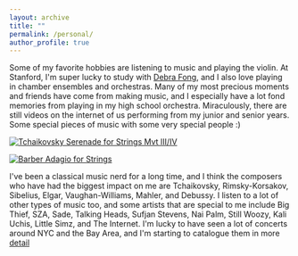 ```yaml
---
layout: archive
title: ""
permalink: /personal/
author_profile: true
---
```

Some of my favorite hobbies are listening to music and playing the violin. At Stanford, I'm super lucky to study with [Debra Fong](https://music.stanford.edu/people/debra-fong), and I also love playing in chamber ensembles and orchestras. Many of my most precious moments and friends have come from making music, and I especially have a lot fond memories from playing in my high school orchestra. Miraculously, there are still videos on the internet of us performing from my junior and senior years. Some special pieces of music with some very special people :) 

[![Tchaikovsky Serenade for Strings Mvt III/IV](https://img.youtube.com/vi/ki6IblJCkUI/maxresdefault.jpg)](https://www.youtube.com/watch?v=ki6IblJCkUI)

[![Barber Adagio for Strings](https://img.youtube.com/vi/KvqKigTAnig/maxresdefault.jpg)](https://www.youtube.com/watch?v=KvqKigTAnig)

I've been a classical music nerd for a long time, and I think the composers who have had the biggest impact on me are Tchaikovsky, Rimsky-Korsakov, Sibelius, Elgar, Vaughan-Williams, Mahler, and Debussy. I listen to a lot of other types of music too, and some artists that are special to me include Big Thief, SZA, Sade, Talking Heads, Sufjan Stevens, Nai Palm, Still Woozy, Kali Uchis, Little Simz, and The Internet. I'm lucky to have seen a lot of concerts around NYC and the Bay Area, and I'm starting to catalogue them in more [detail](https://anchmurthy.github.io/files/concerts.html)
